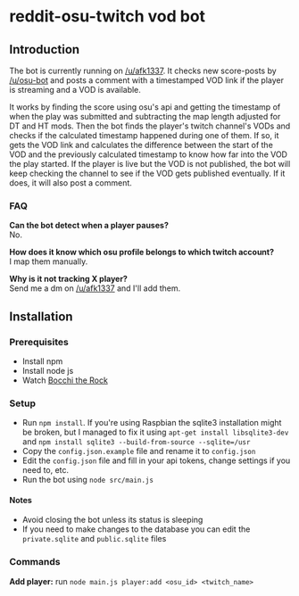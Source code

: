 # reddit-osu-twitch vod bot
## Introduction
The bot is currently running on [/u/afk1337](https://www.reddit.com/user/afk1337/). It checks new score-posts by [/u/osu-bot](https://www.reddit.com/user/osu-bot/) and posts a comment with a timestamped VOD link if the player is streaming and a VOD is available.

It works by finding the score using osu's api and getting the timestamp of when the play was submitted and subtracting the map length adjusted for DT and HT mods. Then the bot finds the player's twitch channel's VODs and checks if the calculated timestamp happened during one of them. If so, it gets the VOD link and calculates the difference between the start of the VOD and the previously calculated timestamp to know how far into the VOD the play started. If the player is live but the VOD is not published, the bot will keep checking the channel to see if the VOD gets published eventually. If it does, it will also post a comment.

### FAQ
**Can the bot detect when a player pauses?**<br>
No.

**How does it know which osu profile belongs to which twitch account?**<br>
I map them manually.

**Why is it not tracking X player?**<br>
Send me a dm on [/u/afk1337](https://www.reddit.com/message/compose?to=u/afk1337&subject=add%20player) and I'll add them.

## Installation

### Prerequisites
- Install npm
- Install node js
- Watch [Bocchi the Rock](https://anilist.co/anime/130003/Bocchi-the-Rock/)

### Setup
- Run `npm install`. If you're using Raspbian the sqlite3 installation might be broken, but I managed to fix it using `apt-get install libsqlite3-dev` and `npm install sqlite3 --build-from-source --sqlite=/usr`
- Copy the `config.json.example` file and rename it to `config.json`
- Edit the `config.json` file and fill in your api tokens, change settings if you need to, etc.
- Run the bot using `node src/main.js`

#### Notes
- Avoid closing the bot unless its status is sleeping
- If you need to make changes to the database you can edit the `private.sqlite` and `public.sqlite` files

### Commands
**Add player:** run `node main.js player:add <osu_id> <twitch_name>`